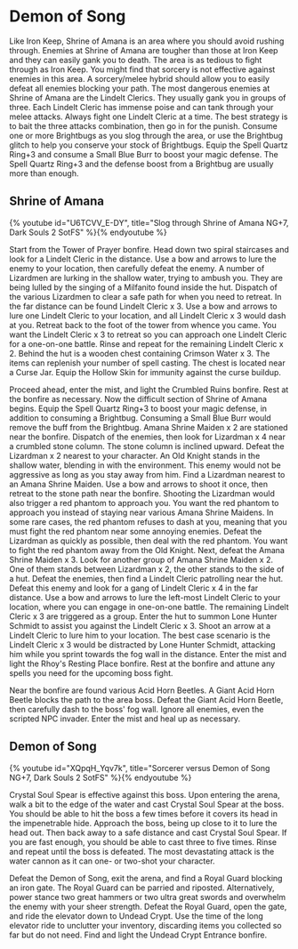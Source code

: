 # Demon of Song

Like Iron Keep, Shrine of Amana is an area where you should avoid rushing
through. Enemies at Shrine of Amana are tougher than those at Iron Keep and they
can easily gank you to death. The area is as tedious to fight through as Iron
Keep. You might find that sorcery is not effective against enemies in this area.
A sorcery/melee hybrid should allow you to easily defeat all enemies blocking
your path. The most dangerous enemies at Shrine of Amana are the Lindelt
Clerics. They usually gank you in groups of three. Each Lindelt Cleric has
immense poise and can tank through your melee attacks. Always fight one Lindelt
Cleric at a time. The best strategy is to bait the three attacks combination,
then go in for the punish. Consume one or more Brightbugs as you slog through
the area, or use the Brightbug glitch to help you conserve your stock of
Brightbugs. Equip the Spell Quartz Ring+3 and consume a Small Blue Burr to boost
your magic defense. The Spell Quartz Ring+3 and the defense boost from a
Brightbug are usually more than enough.

## Shrine of Amana

{% youtube id="U6TCVV_E-DY", title="Slog through Shrine of Amana NG+7, Dark Souls 2 SotFS" %}{% endyoutube %}

Start from the Tower of Prayer bonfire. Head down two spiral staircases and look
for a Lindelt Cleric in the distance. Use a bow and arrows to lure the enemy to
your location, then carefully defeat the enemy. A number of Lizardmen are
lurking in the shallow water, trying to ambush you. They are being lulled by the
singing of a Milfanito found inside the hut. Dispatch of the various Lizardmen
to clear a safe path for when you need to retreat. In the far distance can be
found Lindelt Cleric x 3. Use a bow and arrows to lure one Lindelt Cleric to
your location, and all Lindelt Cleric x 3 would dash at you. Retreat back to the
foot of the tower from whence you came. You want the Lindelt Cleric x 3 to
retreat so you can approach one Lindelt Cleric for a one-on-one battle. Rinse
and repeat for the remaining Lindelt Cleric x 2. Behind the hut is a wooden
chest containing Crimson Water x 3. The items can replenish your number of spell
casting. The chest is located near a Curse Jar. Equip the Hollow Skin for
immunity against the curse buildup.

Proceed ahead, enter the mist, and light the Crumbled Ruins bonfire. Rest at the
bonfire as necessary. Now the difficult section of Shrine of Amana begins. Equip
the Spell Quartz Ring+3 to boost your magic defense, in addition to consuming a
Brightbug. Consuming a Small Blue Burr would remove the buff from the Brightbug.
Amana Shrine Maiden x 2 are stationed near the bonfire. Dispatch of the enemies,
then look for Lizardman x 4 near a crumbled stone column. The stone column is
inclined upward. Defeat the Lizardman x 2 nearest to your character. An Old
Knight stands in the shallow water, blending in with the environment. This enemy
would not be aggressive as long as you stay away from him. Find a Lizardman
nearest to an Amana Shrine Maiden. Use a bow and arrows to shoot it once, then
retreat to the stone path near the bonfire. Shooting the Lizardman would also
trigger a red phantom to approach you. You want the red phantom to approach you
instead of staying near various Amana Shrine Maidens. In some rare cases, the
red phantom refuses to dash at you, meaning that you must fight the red phantom
near some annoying enemies. Defeat the Lizardman as quickly as possible, then
deal with the red phantom. You want to fight the red phantom away from the Old
Knight. Next, defeat the Amana Shrine Maiden x 3. Look for another group of
Amana Shrine Maiden x 2. One of them stands between Lizardman x 2, the other
stands to the side of a hut. Defeat the enemies, then find a Lindelt Cleric
patrolling near the hut. Defeat this enemy and look for a gang of Lindelt Cleric
x 4 in the far distance. Use a bow and arrows to lure the left-most Lindelt
Cleric to your location, where you can engage in one-on-one battle. The
remaining Lindelt Cleric x 3 are triggered as a group. Enter the hut to summon
Lone Hunter Schmidt to assist you against the Lindelt Cleric x 3. Shoot an arrow
at a Lindelt Cleric to lure him to your location. The best case scenario is the
Lindelt Cleric x 3 would be distracted by Lone Hunter Schmidt, attacking him
while you sprint towards the fog wall in the distance. Enter the mist and light
the Rhoy's Resting Place bonfire. Rest at the bonfire and attune any spells you
need for the upcoming boss fight.

Near the bonfire are found various Acid Horn Beetles. A Giant Acid Horn Beetle
blocks the path to the area boss. Defeat the Giant Acid Horn Beetle, then
carefully dash to the boss' fog wall. Ignore all enemies, even the scripted NPC
invader. Enter the mist and heal up as necessary.

## Demon of Song

{% youtube id="XQpqH_Yqv7k", title="Sorcerer versus Demon of Song NG+7, Dark Souls 2 SotFS" %}{% endyoutube %}

Crystal Soul Spear is effective against this boss. Upon entering the arena, walk
a bit to the edge of the water and cast Crystal Soul Spear at the boss. You
should be able to hit the boss a few times before it covers its head in the
impenetrable hide. Approach the boss, being up close to it to lure the head out.
Then back away to a safe distance and cast Crystal Soul Spear. If you are fast
enough, you should be able to cast three to five times. Rinse and repeat until
the boss is defeated. The most devastating attack is the water cannon as it can
one- or two-shot your character.

Defeat the Demon of Song, exit the arena, and find a Royal Guard blocking an
iron gate. The Royal Guard can be parried and riposted. Alternatively, power
stance two great hammers or two ultra great swords and overwhelm the enemy with
your sheer strength. Defeat the Royal Guard, open the gate, and ride the
elevator down to Undead Crypt. Use the time of the long elevator ride to
unclutter your inventory, discarding items you collected so far but do not need.
Find and light the Undead Crypt Entrance bonfire.
